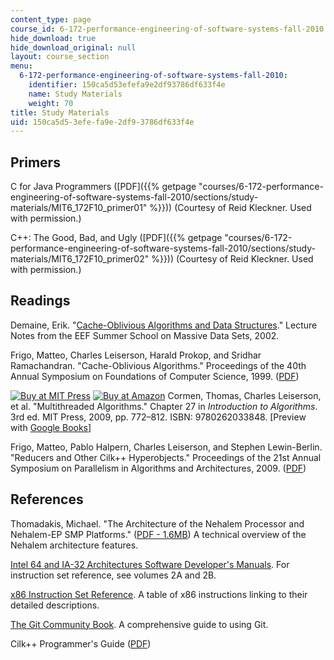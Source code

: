 ```yaml
---
content_type: page
course_id: 6-172-performance-engineering-of-software-systems-fall-2010
hide_download: true
hide_download_original: null
layout: course_section
menu:
  6-172-performance-engineering-of-software-systems-fall-2010:
    identifier: 150ca5d53efefa9e2df93786df633f4e
    name: Study Materials
    weight: 70
title: Study Materials
uid: 150ca5d5-3efe-fa9e-2df9-3786df633f4e
---
```


Primers
-------

C for Java Programmers ([PDF]({{% getpage "courses/6-172-performance-engineering-of-software-systems-fall-2010/sections/study-materials/MIT6_172F10_primer01" %}})) (Courtesy of Reid Kleckner. Used with permission.)

C++: The Good, Bad, and Ugly ([PDF]({{% getpage "courses/6-172-performance-engineering-of-software-systems-fall-2010/sections/study-materials/MIT6_172F10_primer02" %}})) (Courtesy of Reid Kleckner. Used with permission.)

Readings
--------

Demaine, Erik. "[Cache-Oblivious Algorithms and Data Structures](http://erikdemaine.org/papers/BRICS2002/)." Lecture Notes from the EEF Summer School on Massive Data Sets, 2002.

Frigo, Matteo, Charles Leiserson, Harald Prokop, and Sridhar Ramachandran. "Cache-Oblivious Algorithms." Proceedings of the 40th Annual Symposium on Foundations of Computer Science, 1999. ([PDF](http://www.brics.dk/~large/ioS05/FLPR.pdf))

[![Buy at MIT Press](/images/mp_logo.gif)](https://mitpress.mit.edu/9780262033848) [![Buy at Amazon](/images/a_logo_17.gif)](http://www.amazon.com/exec/obidos/ASIN/0262033844/ref=nosim/mitopencourse-20) Cormen, Thomas, Charles Leiserson, et al. "Multithreaded Algorithms." Chapter 27 in _Introduction to Algorithms_. 3rd ed. MIT Press, 2009, pp. 772–812. ISBN: 9780262033848. \[Preview with [Google Books](http://books.google.com/books?id=NLngYyWFl_YC&printsec=frontcover&dq=Introduction+to+Algorithms&hl=en&ei=rBDOTvvWCsbKrAemvOziDA&sa=X&oi=book_result&ct=result&resnum=1&ved=0CDoQ6AEwAA#v=onepage&q=Introduction%20to%20Algorithms&f=false)\]

Frigo, Matteo, Pablo Halpern, Charles Leiserson, and Stephen Lewin-Berlin. "Reducers and Other Cilk++ Hyperobjects." Proceedings of the 21st Annual Symposium on Parallelism in Algorithms and Architectures, 2009. ([PDF](http://www.fftw.org/~athena/papers/hyper.pdf))

References
----------

Thomadakis, Michael. "The Architecture of the Nehalem Processor and Nehalem-EP SMP Platforms." ([PDF - 1.6MB](http://sc.tamu.edu/systems/eos/nehalem.pdf)) A technical overview of the Nehalem architecture features.

[Intel 64 and IA-32 Architectures Software Developer's Manuals](http://www.intel.com/products/processor/manuals/). For instruction set reference, see volumes 2A and 2B.

[x86 Instruction Set Reference](http://www.felixcloutier.com/x86/). A table of x86 instructions linking to their detailed descriptions.

[The Git Community Book](http://git-scm.com/book). A comprehensive guide to using Git.

Cilk++ Programmer's Guide ([PDF](http://www.clear.rice.edu/comp422/resources/Intel_Cilk++_Programmers_Guide.pdf))